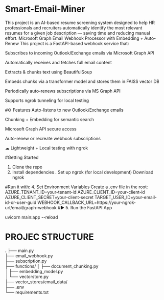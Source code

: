 # Smart-Email-Miner
This project is an AI-based resume screening system designed to help HR professionals and recruiters automatically identify the most relevant resumes for a given job description — saving time and reducing manual effort.
 Microsoft Graph Email Webhook Processor with Embedding + Auto-Renew
This project is a FastAPI-based webhook service that:

Subscribes to incoming Outlook/Exchange emails via Microsoft Graph API

Automatically receives and fetches full email content

Extracts & chunks text using BeautifulSoup

Embeds chunks via a transformer model and stores them in FAISS vector DB

Periodically auto-renews subscriptions via MS Graph API

Supports ngrok tunneling for local testing

#⚙ Features
 Auto-listens to new Outlook/Exchange emails

 Chunking + Embedding for semantic search

 Microsoft Graph API secure access

 Auto-renew or recreate webhook subscriptions

☁ Lightweight + Local testing with ngrok

#Getting Started
 1. Clone the repo
2. Install dependencies
. Set up ngrok (for local development)
Download ngrok

#Run it with:
4. Set Environment Variables
Create a .env file in the root:
AZURE_TENANT_ID=your-tenant-id
AZURE_CLIENT_ID=your-client-id
AZURE_CLIENT_SECRET=your-client-secret
TARGET_USER_ID=your-email-id-or-user-guid
WEBHOOK_CALLBACK_URL=https://your-ngrok-url/email/graph-webhook
#▶️ 5. Run the FastAPI App

uvicorn main:app --reload

# PROJEC STRUCTURE

.
├── main.py                        
├── email_webhook.py              
├── subscription.py               
├── functions/
│   ├── document_chunking.py      
│   ├── embedding_model.py        
│   └── vectorstore.py      
├── vector_stores/email_data/    
├── .env                          
└── requirements.txt
